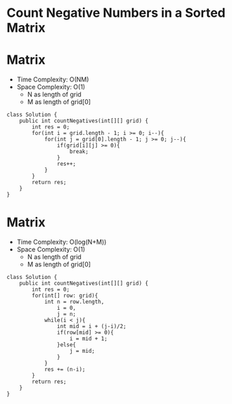 # Count Negative Numbers in a Sorted Matrix

# Matrix

- Time Complexity: O(NM)
- Space Complexity: O(1)
  - N as length of grid
  - M as length of grid[0]

```
class Solution {
    public int countNegatives(int[][] grid) {
        int res = 0;
        for(int i = grid.length - 1; i >= 0; i--){
            for(int j = grid[0].length - 1; j >= 0; j--){
                if(grid[i][j] >= 0){
                    break;
                }
                res++;
            }
        }
        return res;
    }
}
```

# Matrix

- Time Complexity: O(log(N+M))
- Space Complexity: O(1)
  - N as length of grid
  - M as length of grid[0]

```
class Solution {
    public int countNegatives(int[][] grid) {
        int res = 0;
        for(int[] row: grid){
            int n = row.length,
                i = 0,
                j = n;
            while(i < j){
                int mid = i + (j-i)/2;
                if(row[mid] >= 0){
                    i = mid + 1;
                }else{
                    j = mid;
                }
            }
            res += (n-i);
        }
        return res;
    }
}
```
